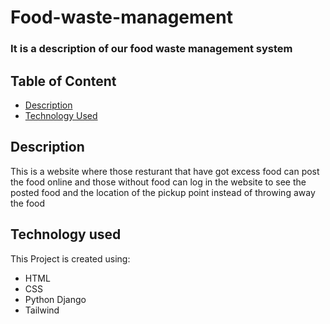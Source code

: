 # Food-waste-management

### It is a description of our food waste management system

## Table of Content

+ [Description](#description)
+ [Technology Used](#technology-used)


## Description
<p>This is a website where those resturant that have got excess food can post the food online and those without food can log in the website to see the posted food and the location of the pickup point instead of throwing away the food </p>


## Technology used
This Project is created using:
* HTML
* CSS
* Python Django
* Tailwind







